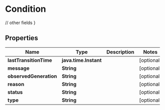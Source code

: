 

# Condition

// other fields }

## Properties

Name | Type | Description | Notes
------------ | ------------- | ------------- | -------------
**lastTransitionTime** | **java.time.Instant** |  |  [optional]
**message** | **String** |  |  [optional]
**observedGeneration** | **String** |  |  [optional]
**reason** | **String** |  |  [optional]
**status** | **String** |  |  [optional]
**type** | **String** |  |  [optional]




